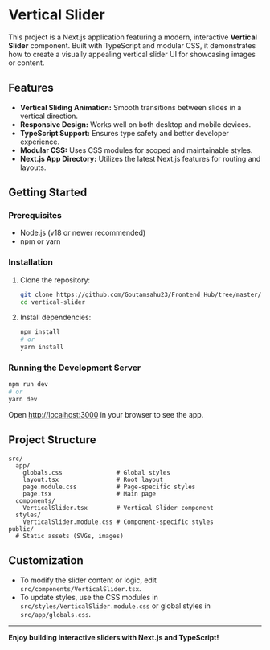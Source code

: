 # Vertical Slider

This project is a Next.js application featuring a modern, interactive **Vertical Slider** component. Built with TypeScript and modular CSS, it demonstrates how to create a visually appealing vertical slider UI for showcasing images or content.

## Features

- **Vertical Sliding Animation:** Smooth transitions between slides in a vertical direction.
- **Responsive Design:** Works well on both desktop and mobile devices.
- **TypeScript Support:** Ensures type safety and better developer experience.
- **Modular CSS:** Uses CSS modules for scoped and maintainable styles.
- **Next.js App Directory:** Utilizes the latest Next.js features for routing and layouts.

## Getting Started

### Prerequisites

- Node.js (v18 or newer recommended)
- npm or yarn

### Installation

1. Clone the repository:
   ```bash
   git clone https://github.com/Goutamsahu23/Frontend_Hub/tree/master/vertical-slider
   cd vertical-slider
   ```

2. Install dependencies:
   ```bash
   npm install
   # or
   yarn install
   ```

### Running the Development Server

```bash
npm run dev
# or
yarn dev
```

Open [http://localhost:3000](http://localhost:3000) in your browser to see the app.

## Project Structure

```
src/
  app/
    globals.css               # Global styles
    layout.tsx                # Root layout
    page.module.css           # Page-specific styles
    page.tsx                  # Main page
  components/
    VerticalSlider.tsx        # Vertical Slider component
  styles/
    VerticalSlider.module.css # Component-specific styles
public/
  # Static assets (SVGs, images)
```

## Customization

- To modify the slider content or logic, edit `src/components/VerticalSlider.tsx`.
- To update styles, use the CSS modules in `src/styles/VerticalSlider.module.css` or global styles in `src/app/globals.css`.


---

**Enjoy building interactive sliders with Next.js and TypeScript!**
